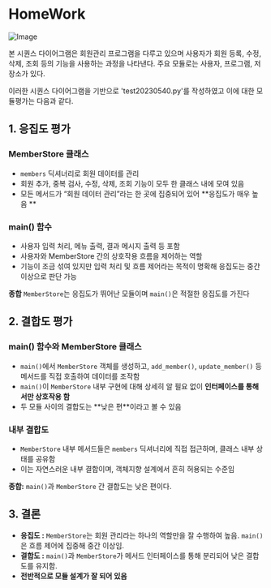 # HomeWork
![Image](https://github.com/user-attachments/assets/ac807e78-3ada-4f3a-88f6-25c20e5fecf0)



본 시퀀스 다이어그램은 회원관리 프로그램을 다루고 있으며 사용자가 회원 등록, 수정, 삭제, 조회 등의 기능을 사용하는 과정을 나타낸다. 주요 모듈로는 사용자, 프로그램, 저장소가 있다.

이러한 시퀀스 다이어그램을 기반으로 'test20230540.py'를 작성하였고 이에 대한 모듈평가는 다음과 같다.

## 1. 응집도 평가

### MemberStore 클래스

* `members` 딕셔너리로 회원 데이터를 관리
* 회원 추가, 중복 검사, 수정, 삭제, 조회 기능이 모두 한 클래스 내에 모여 있음
* 모든 메서드가 “회원 데이터 관리”라는 한 곳에 집중되어 있어 **응집도가 매우 높음 **

### main() 함수

* 사용자 입력 처리, 메뉴 출력, 결과 메시지 출력 등 포함
* 사용자와 MemberStore 간의 상호작용 흐름을 제어하는 역할
* 기능이 조금 섞여 있지만 입력 처리 및 흐름 제어라는 목적이 명확해 응집도는 중간 이상으로 판단 가능

**종합**
`MemberStore`는 응집도가 뛰어난 모듈이며 `main()`은 적절한 응집도를 가진다


## 2. 결합도 평가

### main() 함수와 MemberStore 클래스

* `main()`에서 `MemberStore` 객체를 생성하고, `add_member()`, `update_member()` 등 메서드를 직접 호출하여 데이터를 조작함
* `main()`이 `MemberStore` 내부 구현에 대해 상세히 알 필요 없이 **인터페이스를 통해서만 상호작용 함**
* 두 모듈 사이의 결합도는 \*\*낮은 편\*\*이라고 볼 수 있음

### 내부 결합도

* `MemberStore` 내부 메서드들은 `members` 딕셔너리에 직접 접근하며, 클래스 내부 상태를 공유함
* 이는 자연스러운 내부 결합이며, 객체지향 설계에서 흔히 허용되는 수준임

**종합:**
`main()`과 `MemberStore` 간 결합도는 낮은 편이다.

## 3. 결론

* **응집도 :** `MemberStore`는 회원 관리라는 하나의 역할만을 잘 수행하여 높음. `main()`은 흐름 제어에 집중해 중간 이상임.
* **결합도 :** `main()`과 `MemberStore`가 메서드 인터페이스를 통해 분리되어 낮은 결합도를 유지함.
* **전반적으로 모듈 설계가 잘 되어 있음**
